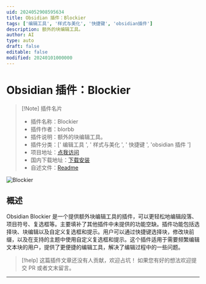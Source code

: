 ```yaml
---
uid: 2024052908595634
title: Obsidian 插件：Blockier
tags: ['编辑工具', '样式与美化', '快捷键', 'obsidian插件']
description: 额外的块编辑工具。
author: AI
type: auto
draft: false
editable: false
modified: 20240101000000
---
```


# Obsidian 插件：Blockier

> [!Note] 插件名片
> - 插件名称：Blockier
> - 插件作者：blorbb
> - 插件说明：额外的块编辑工具。
> - 插件分类：[' 编辑工具 ', ' 样式与美化 ', ' 快捷键 ', 'obsidian 插件 ']
> - 项目地址：[点我访问](https://github.com/blorbb/obsidian-blockier)
> - 国内下载地址：[下载安装](https://pkmer.cn/products/plugin/pluginMarket/?blockier)
> - 自述文件：[Readme](https://ghproxy.net/https://raw.githubusercontent.com/blorbb/obsidian-blockier/master/README.md)

![Blockier](https://cdn.pkmer.cn/covers/blockier.gif!pkmer)

## 概述

Obsidian Blockier 是一个提供额外块编辑工具的插件，可以更轻松地编辑段落、项目符号、复选框等。主要填补了其他插件中未提供的功能空缺。插件功能包括选择块、块编辑以及自定义复选框和提示。用户可以通过快捷键选择块，修改块前缀，以及在支持的主题中使用自定义复选框和提示。这个插件适用于需要频繁编辑文本块的用户，提供了更便捷的编辑工具，解决了编辑过程中的一些问题。

> [!help]
> 这篇插件文章还没有人贡献，欢迎占坑！
> 如果您有好的想法欢迎提交 PR 或者文末留言。

---



